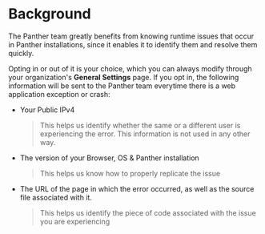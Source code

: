 # Background

The Panther team greatly benefits from knowing runtime issues that occur in Panther installations,
since it enables it to identify them and resolve them quickly.

Opting in or out of it is your choice, which you can always modify through your organization's
**General Settings** page. If you opt in, the following information will be sent to the Panther team
everytime there is a web application exception or crash:

- Your Public IPv4
  > This helps us identify whether the same or a different user is experiencing the error. This information is not used in any other way.
- The version of your Browser, OS & Panther installation
  > This helps us know how to properly replicate the issue
- The URL of the page in which the error occurred, as well as the source file associated with it.
  > This helps us identify the piece of code associated with the issue you are experiencing
